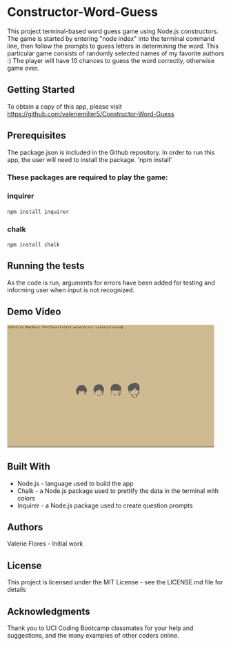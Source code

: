# Constructor-Word-Guess
This project terminal-based word guess game using Node.js constructors.  The game is started by entering "node index" into the terminal command line, then follow the prompts to guess letters in determining the word.  This particular game consists of randomly selected names of my favorite authors :)  The player will have 10 chances to guess the word correctly, otherwise game over.

## Getting Started
To obtain a copy of this app, please visit https://github.com/valeriemiller5/Constructor-Word-Guess 

## Prerequisites
The package.json is included in the Github repository.  In order to run this app, the user will need to install the package.
'npm install'

### These packages are required to play the game:
### inquirer
`npm install inquirer`
### chalk
`npm install chalk`

## Running the tests
As the code is run, arguments for errors have been added for testing and informing user when input is not recognized.

## Demo Video
![](./images/constructor_demo.gif)

## Built With
* Node.js - language used to build the app
* Chalk - a Node.js package used to prettify the data in the terminal with colors
* Inquirer - a Node.js package used to create question prompts

## Authors
Valerie Flores - Initial work

## License
This project is licensed under the MIT License - see the LICENSE.md file for details

## Acknowledgments
Thank you to UCI Coding Bootcamp classmates for your help and suggestions, and the many examples of other coders online.